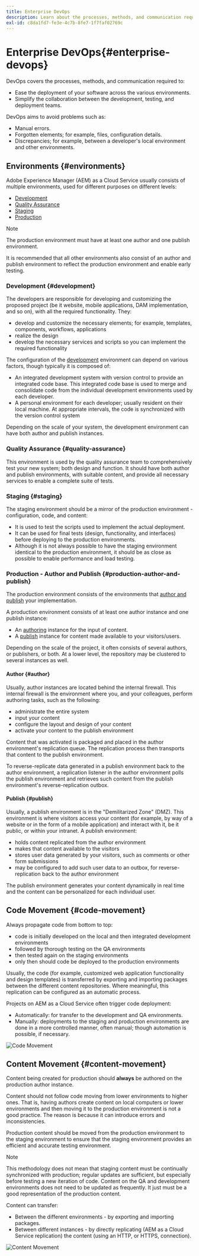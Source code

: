```yaml
---
title: Enterprise DevOps
description: Learn about the processes, methods, and communication required to ease deployment and simplify collaboration.
exl-id: c8da1fd7-fe3e-4c7b-8fe7-1f7faf02769c
---
```

# Enterprise DevOps{#enterprise-devops}

DevOps covers the processes, methods, and communication required to:

* Ease the deployment of your software across the various environments.
* Simplify the collaboration between the development, testing, and deployment teams.

DevOps aims to avoid problems such as:

* Manual errors.
* Forgotten elements; for example, files, configuration details.
* Discrepancies; for example, between a developer's local environment and other environments.

## Environments {#environments}

Adobe Experience Manager (AEM) as a Cloud Service usually consists of multiple environments, used for different purposes on different levels:

* [Development](#development)
* [Quality Assurance](#quality-assurance)
* [Staging](#staging)
* [Production](#production-author-and-publish)

>[!NOTE]
>
>The production environment must have at least one author and one publish environment.
>
>It is recommended that all other environments also consist of an author and publish environment to reflect the production environment and enable early testing.

### Development {#development}

The developers are responsible for developing and customizing the proposed project (be it website, mobile applications, DAM implementation, and so on), with all the required functionality. They:

* develop and customize the necessary elements; for example, templates, components, workflows, applications
* realize the design
* develop the necessary services and scripts so you can implement the required functionality

The configuration of the [development](/help/implementing/developing/introduction/development-guidelines.md) environment can depend on various factors, though typically it is composed of:

* An integrated development system with version control to provide an integrated code base. This integrated code base is used to merge and consolidate code from the individual development environments used by each developer.
* A personal environment for each developer; usually resident on their local machine. At appropriate intervals, the code is synchronized with the version control system

Depending on the scale of your system, the development environment can have both author and publish instances.

### Quality Assurance {#quality-assurance}

This environment is used by the quality assurance team to comprehensively test your new system; both design and function. It should have both author and publish environments, with suitable content, and provide all necessary services to enable a complete suite of tests.

### Staging {#staging}

The staging environment should be a mirror of the production environment - configuration, code, and content:

* It is used to test the scripts used to implement the actual deployment.
* It can be used for final tests (design, functionality, and interfaces) before deploying to the production environments.
* Although it is not always possible to have the staging environment identical to the production environment, it should be as close as possible to enable performance and load testing.

### Production - Author and Publish {#production-author-and-publish}

The production environment consists of the environments that [author and publish](/help/sites-cloud/authoring/getting-started/concepts.md) your implementation.

A production environment consists of at least one author instance and one publish instance:

* An [authoring](#author) instance for the input of content.
* A [publish](#publish) instance for content made available to your visitors/users.

Depending on the scale of the project, it often consists of several authors, or publishers, or both. At a lower level, the repository may be clustered to several instances as well.

#### Author {#author}

Usually, author instances are located behind the internal firewall. This internal firewall is the environment where you, and your colleagues, perform authoring tasks, such as the following:

* administrate the entire system
* input your content
* configure the layout and design of your content
* activate your content to the publish environment

Content that was activated is packaged and placed in the author environment's replication queue. The replication process then transports that content to the publish environment.

To reverse-replicate data generated in a publish environment back to the author environment, a replication listener in the author environment polls the publish environment and retrieves such content from the publish environment's reverse-replication outbox.

#### Publish {#publish}

Usually, a publish environment is in the "Demilitarized Zone" (DMZ). This environment is where visitors access your content (for example, by way of a website or in the form of a mobile application) and interact with it, be it public, or within your intranet. A publish environment:

* holds content replicated from the author environment
* makes that content available to the visitors
* stores user data generated by your visitors, such as comments or other form submissions
* may be configured to add such user data to an outbox, for reverse-replication back to the author environment

The publish environment generates your content dynamically in real time and the content can be personalized for each individual user.

## Code Movement {#code-movement}

Always propagate code from bottom to top:

* code is initially developed on the local and then integrated development environments
* followed by thorough testing on the QA environments
* then tested again on the staging environments
* only then should code be deployed to the production environments

Usually, the code (for example, customized web application functionality and design templates) is transferred by exporting and importing packages between the different content repositories. Where meaningful, this replication can be configured as an automatic process.

Projects on AEM as a Cloud Service often trigger code deployment:

* Automatically: for transfer to the development and QA environments.
* Manually: deployments to the staging and production environments are done in a more controlled manner, often manual; though automation is possible, if necessary.

![Code Movement](assets/code-movement.png)

## Content Movement {#content-movement}

Content being created for production should **always** be authored on the production author instance.

Content should not follow code moving from lower environments to higher ones. That is, having authors create content on local computers or lower environments and then moving it to the production environment is not a good practice. The reason is because it can introduce errors and inconsistencies.

Production content should be moved from the production environment to the staging environment to ensure that the staging environment provides an efficient and accurate testing environment.

>[!NOTE]
>
>This methodology does not mean that staging content must be continually synchronized with production; regular updates are sufficient, but especially before testing a new iteration of code. Content on the QA and development environments does not need to be updated as frequently. It just must be a good representation of the production content.

Content can transfer:

* Between the different environments - by exporting and importing packages.
* Between different instances - by directly replicating (AEM as a Cloud Service replication) the content (using an HTTP, or HTTPS, connection).

![Content Movement](assets/content-movement.png)
